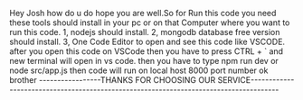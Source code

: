 Hey Josh how do u do hope you are well.So for Run this code you need these tools should install in your pc or on that Computer where you want to
run this code.
1, nodejs should install.
2, mongodb database free version should install.
3, One Code Editor to open and see this code like VSCODE.
after you open this code on VSCode then you have to press CTRL + ` and new terminal will open in vs code.
then you have to type npm run dev or node src/app.js then code will run on local host 8000 port number ok brother 
-----------------THANKS FOR CHOOSING OUR SERVICE--------------------------------------------------------------------------------------